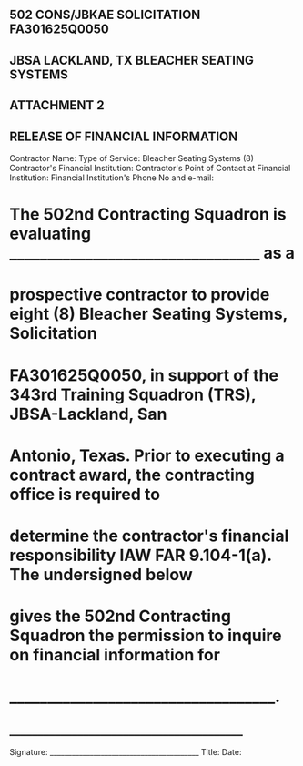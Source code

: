 ## 502 CONS/JBKAE SOLICITATION FA301625Q0050 

## JBSA LACKLAND, TX BLEACHER SEATING SYSTEMS 

## ATTACHMENT 2 

## RELEASE OF FINANCIAL INFORMATION 

Contractor Name: Type of Service: Bleacher Seating Systems (8) Contractor's Financial Institution: Contractor's Point of Contact at Financial Institution: Financial Institution's Phone No and e-mail: 

# The 502nd Contracting Squadron is evaluating _________________________________ as a 

# prospective contractor to provide eight (8) Bleacher Seating Systems, Solicitation 

# FA301625Q0050, in support of the 343rd Training Squadron (TRS), JBSA-Lackland, San 

# Antonio, Texas. Prior to executing a contract award, the contracting office is required to 

# determine the contractor's financial responsibility IAW FAR 9.104-1(a). The undersigned below 

# gives the 502nd Contracting Squadron the permission to inquire on financial information for 

# ___________________________________. 

## _________________________________________ 

Signature: _________________________________________ Title: Date: 


